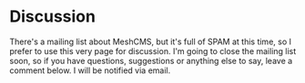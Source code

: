 # Discussion

There's a mailing list about MeshCMS, but it's full of SPAM at this time,     so I prefer to use this very page for discussion. I'm going to close the     mailing list soon, so if you have questions, suggestions or anything else     to say, leave a comment below. I will be notified via email.